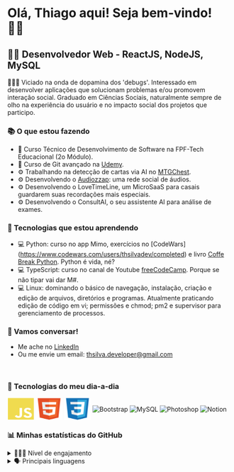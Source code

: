 
# Olá, Thiago aqui! Seja bem-vindo! 🙋‍♂️

## 👨‍💻 Desenvolvedor Web - ReactJS, NodeJS, MySQL

<p>👩🏻‍💼 Viciado na onda de dopamina dos 'debugs'. Interessado em desenvolver aplicações que solucionam problemas e/ou promovem interação social. Graduado em Ciências Sociais, naturalmente sempre de olho na experiência do usuário e no impacto social dos projetos que participo. </p>

### 📚 O que estou fazendo
- 📖 Curso Técnico de Desenvolvimento de Software na FPF-Tech Educacional (2o Módulo).
- 📖 Curso de Git avançado na [Udemy](https://www.udemy.com/course/git-and-github-bootcamp/).
- ⚙️ Trabalhando na detecção de cartas via AI no [MTGChest](https://mtgchest.com).
- ⚙️ Desenvolvendo o [Audiozzap](https://audiozzap.com): uma rede social de áudios.
- ⚙️ Desenvolvendo o LoveTimeLine, um MicroSaaS para casais guardarem suas recordações mais especiais.
- ⚙️ Desenvolvendo o ConsultAI, o seu assistente AI para análise de exames.
### 🌱 Tecnologias que estou aprendendo
- 💻 Python: curso no app Mimo, exercícios no [CodeWars]
(https://www.codewars.com/users/thsilvadev/completed) e livro [Coffe Break Python](https://coffeebreakpython.com/). Python é vida, né?
- 💻 TypeScript: curso no canal de Youtube [freeCodeCamp](https://www.youtube.com/watch?v=30LWjhZzg50). Porque se não tipar vai dar M#.
- 💻 Linux: dominando o básico de navegação, instalação, criação e edição de arquivos, diretórios e programas. Atualmente praticando edição de código em vi; permissões e chmod; pm2 e supervisor para gerenciamento de processos.
### 💬 Vamos conversar!
- Me ache no [LinkedIn](https://www.linkedin.com/in/thiagosauro/)
- Ou me envie um email: thsilva.developer@gmail.com
<br/>

 ### 🚀 Tecnologias do meu dia-a-dia
 <div style="display: inline_block">
  <img align="center" alt="Js" height="50" width="60" src="https://raw.githubusercontent.com/devicons/devicon/master/icons/javascript/javascript-plain.svg">
  <img align="center" alt="HTML" height="50" width="60" src="https://raw.githubusercontent.com/devicons/devicon/master/icons/html5/html5-original.svg">
  <img align="center" alt="CSS" height="50" width="60" src="https://raw.githubusercontent.com/devicons/devicon/master/icons/css3/css3-original.svg">
  <img align="center" alt="Bootstrap" height="55" width="60" src="https://cdn.jsdelivr.net/gh/devicons/devicon@latest/icons/bootstrap/bootstrap-original.svg">     
  <img align="center" alt="MySQL" height="50" width="60" src="https://cdn.jsdelivr.net/gh/devicons/devicon@latest/icons/mysql/mysql-original.svg" >
  <img align="center" alt="Photoshop" height="50" width="60" src="https://cdn.jsdelivr.net/gh/devicons/devicon@latest/icons/photoshop/photoshop-original.svg">
  <img align="center" alt="Notion" height="50" width="60" src="https://cdn.jsdelivr.net/gh/devicons/devicon@latest/icons/notion/notion-original.svg" >
</div>

### 📊 Minhas estatísticas do GitHub

<details>
  <summary> 👩🏻‍🎓 Nível de engajamento </summary>
  <p>
    <img height="180" src="https://github-readme-stats.vercel.app/api?username=thsilvadev&show_icons=true&theme=cobalt">
  </p>
</details>
<details>
  <summary> 🗣️ Principais linguagens </summary>
  <p>
    <img height="180" src="https://github-readme-stats.vercel.app/api/top-langs/?username=thsilvadev&theme=cobalt&layout=compact">
  </p>
</details>
